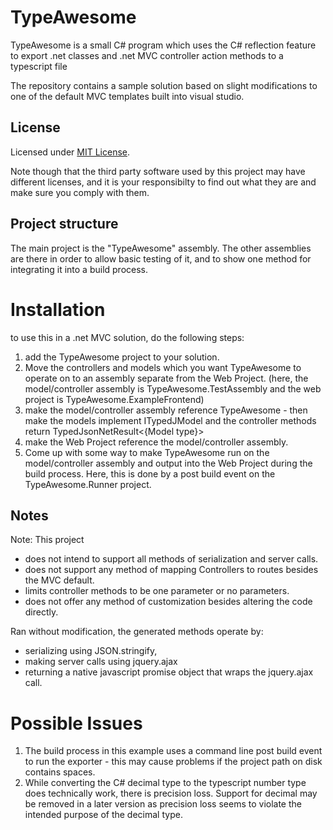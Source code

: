TypeAwesome
===========

TypeAwesome is a small C# program which uses the C# reflection feature to export .net classes and .net MVC controller action methods to a typescript file

The repository contains a sample solution based on slight modifications to one of the default MVC templates built into visual studio.

## License

Licensed under [MIT License](https://opensource.org/licenses/MIT).

Note though that the third party software used by this project may have different licenses, and it is your responsibilty to find out what they are and make sure you comply with them.

## Project structure

The main project is the "TypeAwesome" assembly. The other assemblies are there in order to allow basic testing of it, and to show one method for integrating it into a build process.

# Installation

to use this in a .net MVC solution, do the following steps:

1. add the TypeAwesome project to your solution.
2. Move the controllers and models which you want TypeAwesome to operate on to an assembly separate from the Web Project. (here, the model/controller assembly is TypeAwesome.TestAssembly and the web project is TypeAwesome.ExampleFrontend)
3. make the model/controller assembly reference TypeAwesome - then make the models implement ITypedJModel and the controller methods return TypedJsonNetResult<{Model type}>
4. make the Web Project reference the model/controller assembly.
5. Come up with some way to make TypeAwesome run on the model/controller assembly and output into the Web Project during the build process. Here, this is done by a post build event on the TypeAwesome.Runner project.

## Notes

Note: This project 
* does not intend to support all methods of serialization and server calls. 
* does not support any method of mapping Controllers to routes besides the MVC default. 
* limits controller methods to be one parameter or no parameters.
* does not offer any method of customization besides altering the code directly.

Ran without modification, the generated methods operate by: 
* serializing using JSON.stringify,
* making server calls using jquery.ajax
* returning a native javascript promise object that wraps the jquery.ajax call.

# Possible Issues

1. The build process in this example uses a command line post build event to run the exporter - this may cause problems if the project path on disk contains spaces. 
2. While converting the C# decimal type to the typescript number type does technically work, there is precision loss. Support for decimal may be removed in a later version
as precision loss seems to violate the intended purpose of the decimal type.
